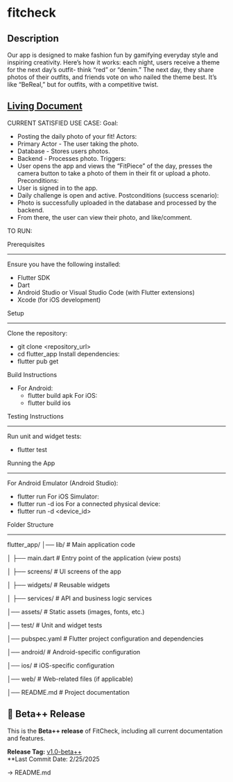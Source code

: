 # fitcheck

## Description
Our app is designed to make fashion fun by gamifying everyday style and inspiring creativity. Here’s how it works: each night, users receive a theme for the next day’s outfit- think “red” or “denim.” The next day, they share photos of their outfits, and friends vote on who nailed the theme best. It’s like “BeReal,” but for outfits, with a competitive twist.

## [Living Document](https://docs.google.com/document/d/1CZu642kOHpgtLdXkNPS8U6OsxPTkgixnqs-X6VRMPes/edit?tab=t.0)

CURRENT SATISFIED USE CASE:
Goal:
- Posting the daily photo of your fit!
Actors:
- Primary Actor - The user taking the photo. 
- Database - Stores users photos. 
- Backend - Processes photo. 
Triggers:
- User opens the app and views the “FitPiece” of the day, presses the camera button to take a photo of them in their fit or upload a photo. 
Preconditions:
- User is signed in to the app. 
- Daily challenge is open and active.
Postconditions (success scenario):
- Photo is successfully uploaded in the database and processed by the backend.
- From there, the user can view their photo, and like/comment.



TO RUN:

Prerequisites
__________________
Ensure you have the following installed:
- Flutter SDK
- Dart
- Android Studio or Visual Studio Code (with Flutter extensions)
- Xcode (for iOS development)
  
Setup
__________________
Clone the repository:
- git clone <repository_url>
- cd flutter_app
Install dependencies:
- flutter pub get

Build Instructions
- For Android:
  - flutter build apk
For iOS:
  - flutter build ios

Testing Instructions
______________________
Run unit and widget tests:
  - flutter test

Running the App
__________________
For Android Emulator (Android Studio):
- flutter run
For iOS Simulator:
- flutter run -d ios
For a connected physical device:
- flutter run -d <device_id>

Folder Structure
__________________
flutter_app/
│── lib/                 # Main application code

│   ├── main.dart        # Entry point of the application (view posts)

│   ├── screens/         # UI screens of the app

│   ├── widgets/         # Reusable widgets

│   ├── services/        # API and business logic services

│── assets/              # Static assets (images, fonts, etc.)

│── test/                # Unit and widget tests

│── pubspec.yaml         # Flutter project configuration and dependencies

│── android/             # Android-specific configuration

│── ios/                 # iOS-specific configuration

│── web/                 # Web-related files (if applicable)

│── README.md            # Project documentation

## 📌 Beta++ Release

This is the **Beta++ release** of FitCheck, including all current documentation and features.

**Release Tag:** [v1.0-beta++](https://github.com/chaafenr/fitcheck/releases/tag/v1.0-beta++)  
**Last Commit Date: 2/25/2025

-> README.md 
